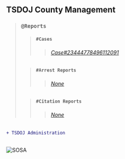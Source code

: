 ## TSDOJ County Management

> ### `@Reports`
>
>> #### `#Cases`
>>> ###### [Case#23444778496112091](https://github.com/NotKaarlo/FivePD-Reports/blob/c20ee3ca770e7dbb1099e0bfa90691d8e17f3c7f/TSDOJ/Case%23444778496112091.md)
>
>> #### `#Arrest Reports`
>>> ###### [None](None)
>
>> #### `#Citation Reports`
>>> ###### [None](None)

```diff
+ TSDOJ Administration
```

##
![SOSA](https://cdn.discordapp.com/attachments/987509275968544768/1001254852380336270/99-997199_san-andreas-highway-patrol-ocrp-hd-png-download.png)
